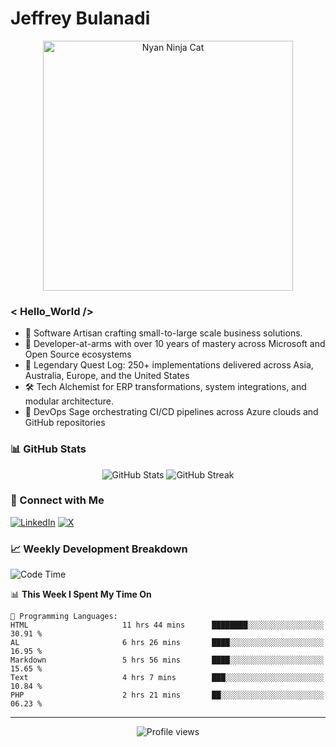 # Jeffrey Bulanadi

<div align="center">
  <img src="https://www.nyan.cat/cats/nyaninja.gif" alt="Nyan Ninja Cat" width="400"/>
</div>

### < Hello_World />

- 🎨 Software Artisan crafting small-to-large scale business solutions.
- 💼 Developer-at-arms with over 10 years of mastery across Microsoft and Open Source ecosystems
- 🏢 Legendary Quest Log: 250+ implementations delivered across Asia, Australia, Europe, and the United States
- 🛠️ Tech Alchemist for ERP transformations, system integrations, and modular architecture.
- 🔄 DevOps Sage orchestrating CI/CD pipelines across Azure clouds and GitHub repositories

### 📊 GitHub Stats

<div align="center">
  <img src="https://github-readme-stats.vercel.app/api?username=jeffreybulanadi&show_icons=true&theme=tokyonight" alt="GitHub Stats" />
  <img src="https://github-readme-streak-stats.herokuapp.com/?user=jeffreybulanadi&theme=tokyonight" alt="GitHub Streak" />
</div>

### 🤝 Connect with Me

[![LinkedIn](https://img.shields.io/badge/LinkedIn-Connect-blue?style=for-the-badge&logo=linkedin)](https://linkedin.com/in/jeffreybulanadi)
[![X](https://img.shields.io/badge/Twitter-Follow-blue?style=for-the-badge&logo=twitter)](https://x.com/JeffreyBulanadi)

### 📈 Weekly Development Breakdown

<!--START_SECTION:waka-->
![Code Time](http://img.shields.io/badge/Code%20Time-300%20hrs%2035%20mins-blue)

📊 **This Week I Spent My Time On** 

```text
💬 Programming Languages: 
HTML                     11 hrs 44 mins      ████████░░░░░░░░░░░░░░░░░   30.91 % 
AL                       6 hrs 26 mins       ████░░░░░░░░░░░░░░░░░░░░░   16.95 % 
Markdown                 5 hrs 56 mins       ████░░░░░░░░░░░░░░░░░░░░░   15.65 % 
Text                     4 hrs 7 mins        ███░░░░░░░░░░░░░░░░░░░░░░   10.84 % 
PHP                      2 hrs 21 mins       ██░░░░░░░░░░░░░░░░░░░░░░░   06.23 % 
```


<!--END_SECTION:waka-->

---

<div align="center">
  <img src="https://komarev.com/ghpvc/?username=jeffreybulanadi&color=blue&style=flat-square" alt="Profile views" />
</div>
